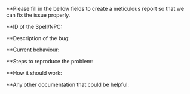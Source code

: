 **Please fill in the bellow fields to create a meticulous report so that we can fix the issue properly.

**ID of the Spell/NPC:

**Description of the bug:

**Current behaviour:

**Steps to reproduce the problem:

**How it should work:

**Any other documentation that could be helpful:
